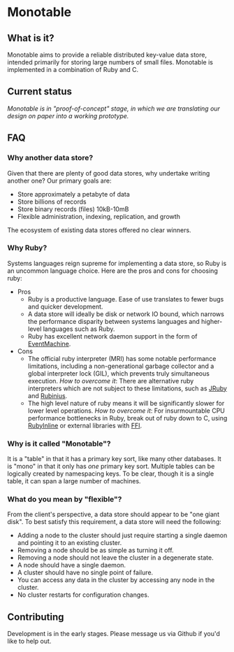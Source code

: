 # Monotable

## What is it?

Monotable aims to provide a reliable distributed key-value data store, intended primarily for storing large numbers of small files.  Monotable is implemented in a combination of Ruby and C.

## Current status

*Monotable is in "proof-of-concept" stage, in which we are translating our design on paper into a working prototype.*

## FAQ

### Why another data store?

Given that there are plenty of good data stores, why undertake writing another one?  Our primary goals are:

* Store approximately a petabyte of data
* Store billions of records
* Store binary records (files) 10kB-10mB
* Flexible administration, indexing, replication, and growth

The ecosystem of existing data stores offered no clear winners.

### Why Ruby?

Systems languages reign supreme for implementing a data store, so Ruby is an uncommon language choice.  Here are the pros and cons for choosing ruby:

* Pros
  * Ruby is a productive language.  Ease of use translates to fewer bugs and quicker development.
  * A data store will ideally be disk or network IO bound, which narrows the performance disparity between systems languages and higher-level languages such as Ruby.
  * Ruby has excellent network daemon support in the form of [EventMachine](http://rubyeventmachine.com/).
* Cons
  * The official ruby interpreter (MRI) has some notable performance limitations, including a non-generational garbage collector and a global interpreter lock (GIL), which prevents truly simultaneous execution.  *How to overcome it*: There are alternative ruby interpreters which are not subject to these limitations, such as [JRuby](http://jruby.org/) and [Rubinius](http://rubini.us/).
  * The high level nature of ruby means it will be significantly slower for lower level operations.  *How to overcome it*: For insurmountable CPU performance bottlenecks in Ruby, break out of ruby down to C, using [RubyInline](http://www.zenspider.com/ZSS/Products/RubyInline/) or external libraries with [FFI](http://wiki.github.com/ffi/ffi).

### Why is it called "Monotable"?

It is a "table" in that it has a primary key sort, like many other databases. It is "mono" in that it only has *one* primary key sort.  Multiple tables can be logically created by namespacing keys.  To be clear, though it is a single table, it can span a large number of machines.

### What do you mean by "flexible"?

From the client's perspective, a data store should appear to be "one giant disk".  To best satisfy this requirement, a data store will need the following:

* Adding a node to the cluster should just require starting a single daemon and pointing it to an existing cluster.
* Removing a node should be as simple as turning it off.
* Removing a node should not leave the cluster in a degenerate state.
* A node should have a single daemon.
* A cluster should have no single point of failure.
* You can access any data in the cluster by accessing any node in the cluster.
* No cluster restarts for configuration changes.

## Contributing

Development is in the early stages.  Please message us via Github if you'd like to help out.
